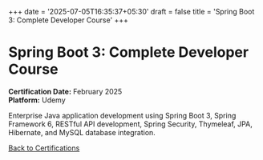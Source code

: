+++
date = '2025-07-05T16:35:37+05:30'
draft = false
title = 'Spring Boot 3: Complete Developer Course'
+++

# Spring Boot 3: Complete Developer Course

**Certification Date:** February 2025  
**Platform:** Udemy

Enterprise Java application development using Spring Boot 3, Spring Framework 6, RESTful API development, Spring Security, Thymeleaf, JPA, Hibernate, and MySQL database integration.

[Back to Certifications](/certifications/)
